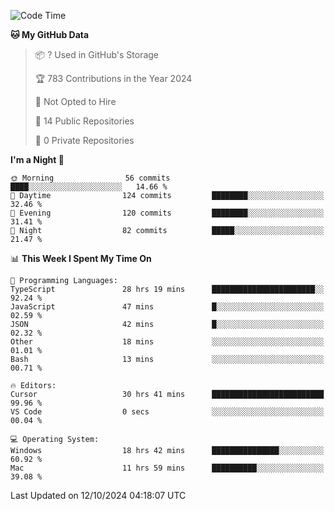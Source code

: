 <!--START_SECTION:waka-->
![Code Time](http://img.shields.io/badge/Code%20Time-6%2C216%20hrs%2052%20mins-blue)

**🐱 My GitHub Data** 

> 📦 ? Used in GitHub's Storage 
 > 
> 🏆 783 Contributions in the Year 2024
 > 
> 🚫 Not Opted to Hire
 > 
> 📜 14 Public Repositories 
 > 
> 🔑 0 Private Repositories 
 > 
**I'm a Night 🦉** 

```text
🌞 Morning                56 commits          ████░░░░░░░░░░░░░░░░░░░░░   14.66 % 
🌆 Daytime                124 commits         ████████░░░░░░░░░░░░░░░░░   32.46 % 
🌃 Evening                120 commits         ████████░░░░░░░░░░░░░░░░░   31.41 % 
🌙 Night                  82 commits          █████░░░░░░░░░░░░░░░░░░░░   21.47 % 
```


📊 **This Week I Spent My Time On** 

```text
💬 Programming Languages: 
TypeScript               28 hrs 19 mins      ███████████████████████░░   92.24 % 
JavaScript               47 mins             █░░░░░░░░░░░░░░░░░░░░░░░░   02.59 % 
JSON                     42 mins             █░░░░░░░░░░░░░░░░░░░░░░░░   02.32 % 
Other                    18 mins             ░░░░░░░░░░░░░░░░░░░░░░░░░   01.01 % 
Bash                     13 mins             ░░░░░░░░░░░░░░░░░░░░░░░░░   00.71 % 

🔥 Editors: 
Cursor                   30 hrs 41 mins      █████████████████████████   99.96 % 
VS Code                  0 secs              ░░░░░░░░░░░░░░░░░░░░░░░░░   00.04 % 

💻 Operating System: 
Windows                  18 hrs 42 mins      ███████████████░░░░░░░░░░   60.92 % 
Mac                      11 hrs 59 mins      ██████████░░░░░░░░░░░░░░░   39.08 % 
```


 Last Updated on 12/10/2024 04:18:07 UTC
<!--END_SECTION:waka-->

